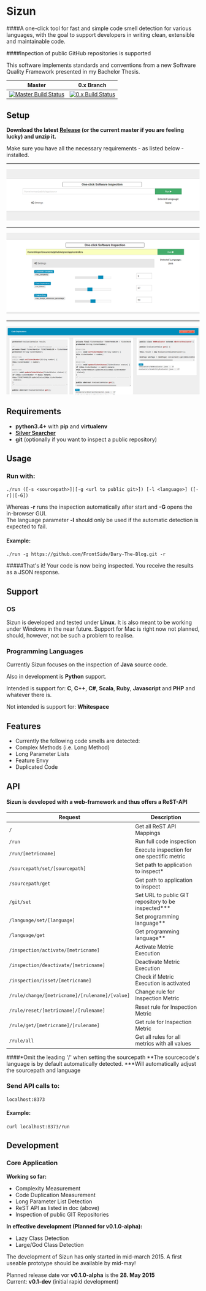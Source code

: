 # Sizun

####A one-click tool for fast and simple code smell detection for various languages, with the goal to support developers in writing clean, extensible and maintainable code.

####Inpection of public GitHub repositories is supported

This software implements standards and conventions from a new Software Quality Framework presented in my Bachelor Thesis.

Master | 0.x Branch
-------|-----------
[![Master Build Status](https://travis-ci.org/FrontSide/Sizun.svg?branch=master)](https://travis-ci.org/FrontSide/Sizun) | [![0.x Build Status](https://travis-ci.org/FrontSide/Sizun.svg?branch=0.x)](https://travis-ci.org/FrontSide/Sizun)

## Setup

**Download the latest [Release](https://github.com/FrontSide/Sizun/releases) (or the current master if you are feeling lucky) and unzip it.**<br />

Make sure you have all the necessary requirements - as listed below - installed.

---

![Home Screen](https://raw.githubusercontent.com/FrontSide/Sizun/107c8bffccf012bf65e26890c79de07310acf878/showcase/gui_homescreen.png)

---

![Settings](https://raw.githubusercontent.com/FrontSide/Sizun/107c8bffccf012bf65e26890c79de07310acf878/showcase/gui_settings.png)

---

![Results](https://raw.githubusercontent.com/FrontSide/Sizun/107c8bffccf012bf65e26890c79de07310acf878/showcase/gui_results1.png)

## Requirements

- **python3.4+** with **pip** and **virtualenv**
- **[Silver Searcher](https://github.com/ggreer/the_silver_searcher)**
- **git** (optionally if you want to inspect a public repository)

## Usage
### Run with:

    ./run ([-s <sourcepath>]|[-g <url to public git>]) [-l <language>] ([-r]|[-G])

Whereas **-r** runs the inspection automatically after start and **-G** opens the in-browser GUI.<br>
The language parameter **-l** should only be used if the automatic detection is expected to fail.

#### Example:

    ./run -g https://github.com/FrontSide/Dary-The-Blog.git -r

#####That's it! Your code is now being inspected. You receive the results as a JSON response.

## Support
### OS
Sizun is developed and tested under **Linux**. It is also meant to be working under Windows in the near future.
Support for Mac is right now not planned, should, however, not be such a problem to realise.

### Programming Languages
Currently Sizun focuses on the inspection of **Java** source code.

Also in development is **Python** support.

Intended is support for: **C**, **C++**, **C#**, **Scala**, **Ruby**, **Javascript** and **PHP** and whatever there is.

Not intended is support for: **Whitespace**

## Features

- Currently the following code smells are detected:
- Complex Methods (i.e. Long Method)
- Long Parameter Lists
- Feature Envy
- Duplicated Code

## API
#### Sizun is developed with a web-framework and thus offers a ReST-API

Request | Description
------- | -----------
`/`  | Get all ReST API Mappings
`/run`  | Run full code inspection
`/run/[metricname]`  | Execute inspection for one spectific metric
`/sourcepath/set/[sourcepath]`  | Set path to application to inspect*
`/sourcepath/get`  | Get path to application to inspect
`/git/set`  | Set URL to public GIT repository to be inspected***
`/language/set/[language]`  | Set programming language**
`/language/get`  | Get programming language**
`/inspection/activate/[metricname]`  | Activate Metric Execution
`/inspection/deactivate/[metricname]`  | Deactivate Metric Execution
`/inspection/isset/[metricname]`  | Check if Metric Execution is activated
`/rule/change/[metricname]/[rulename]/[value]`  | Change rule for Inspection Metric
`/rule/reset/[metricname]/[rulename]`  | Reset rule for Inspection Metric
`/rule/get/[metricname]/[rulename]`  | Get rule for Inspection Metric
`/rule/all`  | Get all rules for all metrics with all values

####*Omit the leading '/' when setting the sourcepath
**The sourcecode's language is by default automatically detected.
***Will automatically adjust the sourcepath and language

### Send API calls to:

    localhost:8373

#### Example:

    curl localhost:8373/run


## Development

### Core Application

**Working so far:**
- Complexity Measurement
- Code Duplication Measurement
- Long Parameter List Detection
- ReST API as listed in doc (above)
- Inspection of public GIT Repositories

**In effective development (Planned for v0.1.0-alpha):**
- Lazy Class Detection
- Large/God Class Detection

The development of Sizun has only started in mid-march 2015.
A first useable prototype should be available by mid-may!

Planned release date vor **v0.1.0-alpha** is the **28. May 2015**<br />
Current: **v0.1-dev** (initial rapid development)
